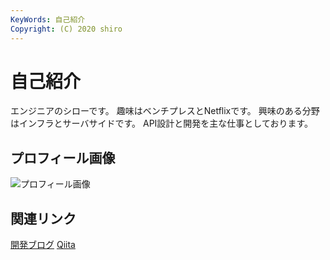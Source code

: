 ```yaml
---
KeyWords: 自己紹介
Copyright: (C) 2020 shiro
---
```


# 自己紹介

エンジニアのシローです。
趣味はベンチプレスとNetflixです。
興味のある分野はインフラとサーバサイドです。
API設計と開発を主な仕事としております。

## プロフィール画像
![プロフィール画像](./profile.jpg)

## 関連リンク
[開発ブログ](https://shiro-secret-base.com)
[Qiita](https://qiita.com/phantom1793)

